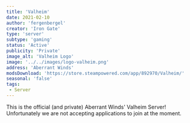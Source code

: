 ```yaml
---
title: 'Valheim'
date: 2021-02-10
author: 'fergenbergel'
creator: 'Iron Gate'
type: 'server'
subtype: 'gaming'
status: 'Active'
publicity: 'Private'
image_alt: 'Valheim Logo'
image: '../../images/logo-valheim.png'
address: 'Aberrant Winds'
modsDownload: 'https://store.steampowered.com/app/892970/Valheim/'
seasonal: 'false'
tags:
 - Server
---
```


This is the official (and private) Aberrant Winds' Valheim Server! Unfortunately we are not accepting applications to join at the moment.
